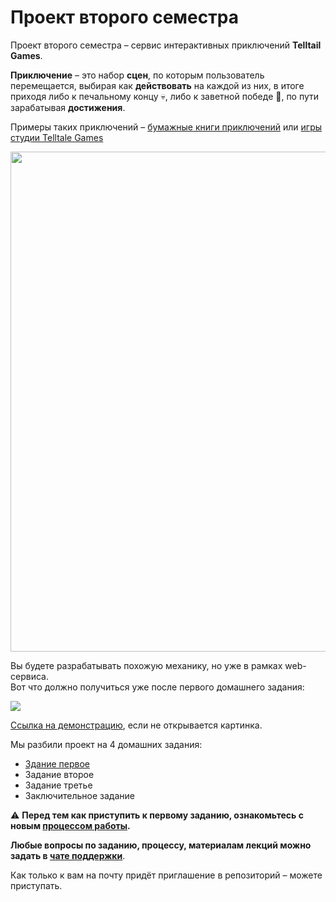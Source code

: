 # Проект второго семестра

Проект второго семестра – сервис интерактивных приключений **Telltail Games**.

**Приключение** – это набор **сцен**, по которым пользователь перемещается, выбирая как **действовать** на каждой из них, в итоге приходя либо к печальному концу :skull:, либо к заветной победе :tada:, по пути зарабатывая **достижения**.

Примеры таких приключений – [бумажные книги приключений](https://ru.wikipedia.org/wiki/Choose_Your_Own_Adventure) или [игры студии Telltale Games](https://telltale.com/series/)

<img src="https://yastatic.net/s3/locdoc/daas-static/telltail/demo.png" width=800>

Вы будете разрабатывать похожую механику, но уже в рамках web-сервиса.   
Вот что должно получиться уже после первого домашнего задания:

<img src="https://yastatic.net/s3/locdoc/daas-static/telltail/demo7.gif">

[Ссылка на демонстрацию](https://yastatic.net/s3/locdoc/daas-static/telltail/demo.gif), если не открывается картинка.

Мы разбили проект на 4 домашних задания:

- [Здание первое](task/part-one.md)
- Задание второе
- Задание третье
- Заключительное задание

:warning: **Перед тем как приступить к первому заданию, ознакомьтесь с новым [процессом работы](task/workflow.md).**

**Любые вопросы по заданию, процессу, материалам лекций можно задать в [чате поддержки](https://t.me/joinchat/CFbKBVKPqFzuNabGpPjKDw)**.

Как только к вам на почту придёт приглашение в репозиторий – можете приступать.
